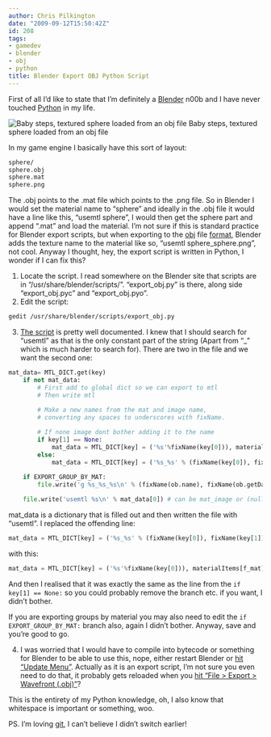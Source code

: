```yaml
---
author: Chris Pilkington
date: "2009-09-12T15:50:42Z"
id: 208
tags:
- gamedev
- blender
- obj
- python
title: Blender Export OBJ Python Script
---
```


First of all I’d like to state that I’m definitely a [Blender](http://www.blender.org/) n00b and I have never touched [Python](http://en.wikipedia.org/wiki/Python_%28programming_language%29) in my life.

![Baby steps, textured sphere loaded from an obj file](/blog/wp-content/uploads/2009/09/sphere.png "Sphere")
Baby steps, textured sphere loaded from an obj file

In my game engine I basically have this sort of layout:

```bash
sphere/
sphere.obj
sphere.mat
sphere.png
```

The .obj points to the .mat file which points to the .png file. So in Blender I would set the material name to “sphere” and ideally in the .obj file it would have a line like this, “usemtl sphere”, I would then get the sphere part and append “.mat” and load the material. I’m not sure if this is standard practice for Blender export scripts, but when exporting to the [obj](http://en.wikipedia.org/wiki/Obj) file [format](http://www.royriggs.com/obj.html), Blender adds the texture name to the material like so, “usemtl sphere\_sphere.png”, not cool. Anyway I thought, hey, the export script is written in Python, I wonder if I can fix this?

1. Locate the script. I read somewhere on the Blender site that scripts are in “/usr/share/blender/scripts/”. “export\_obj.py” is there, along side “export\_obj.pyc” and “export\_obj.pyo”.  
2. Edit the script:
```bash
gedit /usr/share/blender/scripts/export_obj.py
```
3. [The script](https://svn.blender.org/svnroot/bf-blender/trunk/blender/release/scripts/export_obj.py) is pretty well documented. I knew that I should search for “usemtl” as that is the only constant part of the string (Apart from “\_” which is much harder to search for). There are two in the file and we want the second one:
```python
mat_data= MTL_DICT.get(key)
	if not mat_data:
		# First add to global dict so we can export to mtl
		# Then write mtl
							
		# Make a new names from the mat and image name,
		# converting any spaces to underscores with fixName.

		# If none image dont bother adding it to the name
		if key[1] == None:
			mat_data = MTL_DICT[key] = ('%s'%fixName(key[0])), materialItems[f_mat], f_image
		else:
			mat_data = MTL_DICT[key] = ('%s_%s' % (fixName(key[0]), fixName(key[1]))), materialItems[f_mat], f_image
						
	if EXPORT_GROUP_BY_MAT:
		file.write('g %s_%s_%s\n' % (fixName(ob.name), fixName(ob.getData(1)), mat_data[0]) ) # can be mat_image or (null)

	file.write('usemtl %s\n' % mat_data[0]) # can be mat_image or (null)
```

mat\_data is a dictionary that is filled out and then written the file with “usemtl”. I replaced the offending line:
```python
mat_data = MTL_DICT[key] = ('%s_%s' % (fixName(key[0]), fixName(key[1]))), materialItems[f_mat], f_image
```

with this:
```python
mat_data = MTL_DICT[key] = ('%s'%fixName(key[0])), materialItems[f_mat], f_image
```

And then I realised that it was exactly the same as the line from the `if key[1] == None:` so you could probably remove the branch etc. if you want, I didn’t bother.

If you are exporting groups by material you may also need to edit the `if EXPORT_GROUP_BY_MAT:` branch also, again I didn’t bother. Anyway, save and you’re good to go.

4. I was worried that I would have to compile into bytecode or something for Blender to be able to use this, nope, either restart Blender or [hit “Update Menu”](http://wiki.blender.org/index.php/Extensions:Py/Scripts/Manual#Refreshing_the_List_of_Available_Scripts). Actually as it is an export script, I’m not sure you even need to do that, it probably gets reloaded when you [hit “File &gt; Export &gt; Wavefront (.obj)”](http://wiki.blender.org/index.php/Extensions:Py/Scripts/Manual/Export/wavefront_obj)?

This is the entirety of my Python knowledge, oh, I also know that whitespace is important or something, woo.

PS. I’m loving [git](http://git-scm.com/), I can’t believe I didn’t switch earlier!